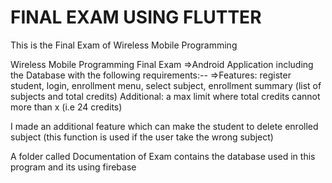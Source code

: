 # FINAL EXAM USING FLUTTER
This is the Final Exam of Wireless Mobile Programming

Wireless Mobile Programming Final Exam =>Android Application including the Database with the following requirements:-- =>Features: register student, login, enrollment menu, select subject, enrollment summary (list of subjects and total credits) Additional: a max limit where total credits cannot more than x (i.e 24 credits)

I made an additional feature which can make the student to delete enrolled subject (this function is used if the user take the wrong subject)

A folder called Documentation of Exam contains the database used in this program and its using firebase
